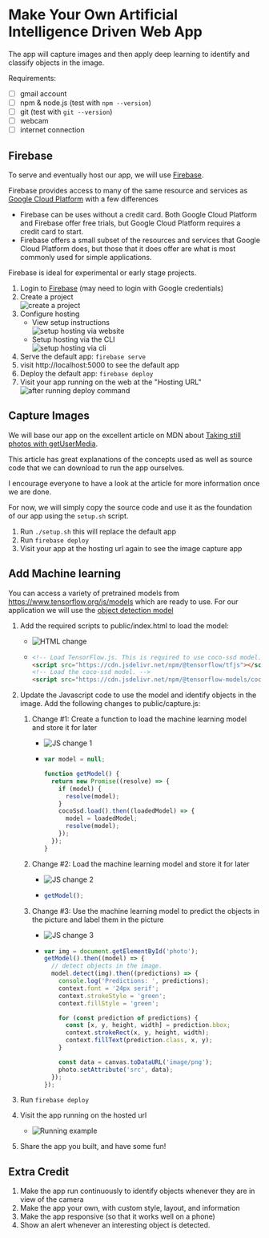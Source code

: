 # Make Your Own Artificial Intelligence Driven Web App

The app will capture images and then apply deep learning to identify and classify objects in the image.

Requirements:

- [ ] gmail account
- [ ] npm & node.js (test with `npm --version`)
- [ ] git (test with `git --version`)
- [ ] webcam
- [ ] internet connection

## Firebase

To serve and eventually host our app, we will use [Firebase](https://firebase.google.com/).

Firebase provides access to many of the same resource and services as [Google Cloud Platform](https://cloud.google.com/) with a few differences

- Firebase can be uses without a credit card. Both Google Cloud Platform and Firebase offer free trials, but Google Cloud Platform requires a credit card to start.
- Firebase offers a small subset of the resources and services that Google Cloud Platform does, but those that it does offer are what is most commonly used for simple applications.

Firebase is ideal for experimental or early stage projects.

1. Login to [Firebase](https://firebase.google.com/) (may need to login with Google credentials)
1. Create a project
   <br>![create a project](./doc/fb_intro.gif 'Create a project')
1. Configure hosting
   - View setup instructions
     <br>![setup hosting via website](./doc/setup_hosting.gif 'Setup hosting via website')
   - Setup hosting via the CLI
     <br>![setup hosting via cli](./doc/setup_hosting_cli.gif 'Setup hosting via CLI')
1. Serve the default app: `firebase serve`
1. visit http://localhost:5000 to see the default app
1. Deploy the default app: `firebase deploy`
1. Visit your app running on the web at the "Hosting URL"
   <br>![after running deploy command](./doc/hosting_success.png 'After running deploy command')

## Capture Images

We will base our app on the excellent article on MDN about [Taking still photos with getUserMedia](https://developer.mozilla.org/en-US/docs/Web/API/Media_Capture_and_Streams_API/Taking_still_photos#).

This article has great explanations of the concepts used as well as source code that we can download to run the app ourselves.

I encourage everyone to have a look at the article for more information once we are done.

For now, we will simply copy the source code and use it as the foundation of our app using the `setup.sh` script.

1. Run `./setup.sh` this will replace the default app
1. Run `firebase deploy`
1. Visit your app at the hosting url again to see the image capture app

## Add Machine learning

You can access a variety of pretrained models from https://www.tensorflow.org/js/models which are ready to use. For our application we will use the [object detection model](https://github.com/tensorflow/tfjs-models/tree/master/coco-ssd)

1. Add the required scripts to public/index.html to load the model:

   - ![HTML change](./doc/index_change.png 'HTML change')
   - ```html
     <!-- Load TensorFlow.js. This is required to use coco-ssd model. -->
     <script src="https://cdn.jsdelivr.net/npm/@tensorflow/tfjs"></script>
     <!-- Load the coco-ssd model. -->
     <script src="https://cdn.jsdelivr.net/npm/@tensorflow-models/coco-ssd"></script>
     ```

1. Update the Javascript code to use the model and identify objects in the image. Add the following changes to public/capture.js:

   1. Change #1: Create a function to load the machine learning model and store it for later

      - ![JS change 1](./doc/js_change_1.png 'JS change #1')
      - ```javascript
        var model = null;

        function getModel() {
          return new Promise((resolve) => {
            if (model) {
              resolve(model);
            }
            cocoSsd.load().then((loadedModel) => {
              model = loadedModel;
              resolve(model);
            });
          });
        }
        ```

   2. Change #2: Load the machine learning model and store it for later
      - ![JS change 2](./doc/js_change_2.png 'JS change #2')
      - ```javascript
        getModel();
        ```
   3. Change #3: Use the machine learning model to predict the objects in the picture and label them in the picture

      - ![JS change 3](./doc/js_change_3.png 'JS change #3')
      - ```javascript
        var img = document.getElementById('photo');
        getModel().then((model) => {
          // detect objects in the image.
          model.detect(img).then((predictions) => {
            console.log('Predictions: ', predictions);
            context.font = '24px serif';
            context.strokeStyle = 'green';
            context.fillStyle = 'green';

            for (const prediction of predictions) {
              const [x, y, height, width] = prediction.bbox;
              context.strokeRect(x, y, height, width);
              context.fillText(prediction.class, x, y);
            }

            const data = canvas.toDataURL('image/png');
            photo.setAttribute('src', data);
          });
        });
        ```

1. Run `firebase deploy`
1. Visit the app running on the hosted url
   - ![Running example](./doc/app_example.png 'Running example')
1. Share the app you built, and have some fun!

## Extra Credit

1. Make the app run continuously to identify objects whenever they are in view of the camera
1. Make the app your own, with custom style, layout, and information
1. Make the app responsive (so that it works well on a phone)
1. Show an alert whenever an interesting object is detected.
